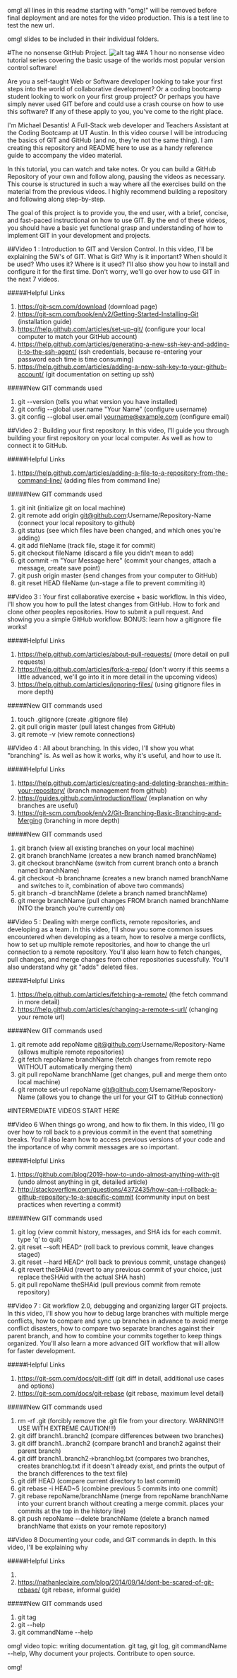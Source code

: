 omg! all lines in this readme starting with "omg!" will be removed before final deployment and are notes for the video production. This is a test line to test the new url.

omg! slides to be included in their individual folders. 

#The no nonsense GitHub Project. 
![alt tag](img/github_01.png) 
##A 1 hour no nonsense video tutorial series covering the basic usage of the worlds most popular version control software! 

Are you a self-taught Web or Software developer looking to take your first steps into the world of collaborative development? Or a coding bootcamp student looking to work on your first group project? Or perhaps you have simply never used GIT before and could use a crash course on how to use this software? If any of these apply to you, you've come to the right place.

I'm Michael Desantis! A Full-Stack web developer and Teachers Assistant at the Coding Bootcamp at UT Austin. In this video course I will be introducing the basics of GIT and GitHub (and no, they're not the same thing). I am creating this repository and README here to use as a handy reference guide to accompany the video material.

In this tutorial, you can watch and take notes. Or you can build a GitHub Repository of your own and follow along, pausing the videos as necessary. This course is structured in such a way where all the exercises build on the material from the previous videos. I highly recommend building a repository and following along step-by-step.  

The goal of this project is to provide you, the end user, with a brief, concise, and fast-paced instructional on how to use GIT. By the end of these videos, you should have a basic yet functional grasp and understanding of how to implement GIT in your development and projects. 

##Video 1 : Introduction to GIT and Version Control.
In this video, I'll be explaining the 5W's of GIT. What is Git? Why is it important? When should it be used? Who uses it? Where is it used? I'll also show you how to install and configure it for the first time. Don't worry, we'll go over how to use GIT in the next 7 videos.  

#####Helpful Links

1. https://git-scm.com/download  (download page)
2. https://git-scm.com/book/en/v2/Getting-Started-Installing-Git  (installation guide)
3. https://help.github.com/articles/set-up-git/ (configure your local computer to match your GitHub account)
4. https://help.github.com/articles/generating-a-new-ssh-key-and-adding-it-to-the-ssh-agent/ (ssh credentials, because re-entering your password each time is time consuming)
5. https://help.github.com/articles/adding-a-new-ssh-key-to-your-github-account/ (git documentation on setting up ssh)

#####New GIT commands used

1. git --version  (tells you what version you have installed)
2. git config --global user.name "Your Name"  (configure username)
3. git config --global user.email yourname@example.com  (configure email)

##Video 2 : Building your first repository.
In this video, I'll guide you through building your first repository on your local computer. As well as how to connect it to GitHub. 

#####Helpful Links

1. https://help.github.com/articles/adding-a-file-to-a-repository-from-the-command-line/ (adding files from command line)

#####New GIT commands used

1. git init  (initialize git on local machine)
2. git remote add origin git@github.com:Username/Repository-Name  (connect your local repository to github)
3. git status  (see which files have been changed, and which ones you're adding)
4. git add fileName (track file, stage it for commit)
5. git checkout fileName  (discard a file you didn't mean to add)
6. git commit -m "Your Message here" (commit your changes, attach a message, create save point)
7. git push origin master (send changes from your computer to GitHub)
8. git reset HEAD fileName  (un-stage a file to prevent commiting it)

##Video 3 : Your first collaborative exercise + basic workflow. 
In this video, I'll show you how to pull the latest changes from GitHub. How to fork and clone other peoples repositories. How to submit a pull request. And showing you a simple GitHub workflow. BONUS: learn how a gitignore file works! 

#####Helpful Links

1. https://help.github.com/articles/about-pull-requests/  (more detail on pull requests)
2. https://help.github.com/articles/fork-a-repo/ (don't worry if this seems a little advanced, we'll go into it in more detail in the upcoming videos)
3. https://help.github.com/articles/ignoring-files/ (using gitignore files in more depth)

#####New GIT commands used

1. touch .gitignore  (create .gitignore file)
2. git pull origin master  (pull latest changes from GitHub)
3. git remote -v  (view remote connections)

##Video 4 : All about branching.
In this video, I'll show you what "branching" is. As well as how it works, why it's useful, and how to use it.

#####Helpful Links

1. https://help.github.com/articles/creating-and-deleting-branches-within-your-repository/  (branch management from github)
2. https://guides.github.com/introduction/flow/ (explanation on why branches are useful)
3. https://git-scm.com/book/en/v2/Git-Branching-Basic-Branching-and-Merging  (branching in more depth)

#####New GIT commands used

1. git branch  (view all existing branches on your local machine)
2. git branch branchName (creates a new branch named branchName)
3. git checkout branchName  (switch from current branch onto a branch named branchName)
4. git checkout -b branchname (creates a new branch named branchName and switches to it, combination of above two commands)
5. git branch -d branchName  (delete a branch named branchName)
6. git merge branchName  (pull changes FROM branch named branchName INTO the branch you're currently on)

##Video 5 : Dealing with merge conflicts, remote repositories, and developing as a team. 
In this video, I'll show you some common issues encountered when developing as a team, how to resolve a merge conflicts, how to set up multiple remote repositories, and how to change the url connection to a remote repository. You'll also learn how to fetch changes, pull changes, and merge changes from other repositories sucessfully. You'll also understand why git "adds" deleted files.

#####Helpful Links

1. https://help.github.com/articles/fetching-a-remote/  (the fetch command in more detail)
2. https://help.github.com/articles/changing-a-remote-s-url/  (changing your remote url)

#####New GIT commands used

1. git remote add repoName git@github.com:Username/Repository-Name  (allows multiple remote repositories)
2. git fetch repoName branchName  (fetch changes from remote repo WITHOUT automatically merging them)
3. git pull repoName branchName  (get changes, pull and merge them onto local machine)
4. git remote set-url repoName git@github.com:Username/Repository-Name  (allows you to change the url for your GIT to GitHub connection)

#INTERMEDIATE VIDEOS START HERE

##Video 6 When things go wrong, and how to fix them.
In this video, I'll go over how to roll back to a previous commit in the event that something breaks. You'll also learn how to access previous versions of your code and the importance of why commit messages are so important.

#####Helpful Links

1. https://github.com/blog/2019-how-to-undo-almost-anything-with-git  (undo almost anything in git, detailed article)
2. http://stackoverflow.com/questions/4372435/how-can-i-rollback-a-github-repository-to-a-specific-commit  (community input on best practices when reverting a commit)

#####New GIT commands used

1. git log  (view commit history, messages, and SHA ids for each commit. type 'q' to quit)
2. git reset --soft HEAD^  (roll back to previous commit, leave changes staged)
3. git reset --hard HEAD^  (roll back to previous commit, unstage changes) 
4. git revert theSHAid  (revert to any previous commit of your choice, just replace theSHAid with the actual SHA hash)
5. git pull repoName theSHAid  (pull previous commit from remote repository)

##Video 7 : Git workflow 2.0, debugging and organizing larger GIT projects. 
In this video, I'll show you how to debug large branches with multiple merge conflicts, how to compare and sync up branches in advance to avoid merge conflict disasters, how to compare two separate branches against their parent branch, and how to combine your commits together to keep things organized. You'll also learn a more advanced GIT workflow that will allow for faster development. 

#####Helpful Links

1. https://git-scm.com/docs/git-diff  (git diff in detail, additional use cases and options)
2. https://git-scm.com/docs/git-rebase  (git rebase, maximum level detail)

#####New GIT commands used

1. rm -rf .git  (forcibly remove the .git file from your directory. WARNING!!! USE WITH EXTREME CAUTION!!!)
2. git diff branch1..branch2  (compare differences between two branches)
3. git diff branch1...branch2  (compare branch1 and branch2 against their parent branch)
4. git diff branch1..branch2->branchlog.txt  (compares two branches, creates branchlog.txt if it doesn't already exist, and prints the output of the branch differences to the text file)
5. git diff HEAD  (compare current directory to last commit)
6. git rebase -i HEAD~5  (combine previous 5 commits into one commit)
7. git rebase repoName/branchName (merge from repoName branchName into your current branch without creating a merge commit. places your commits at the top in the history line)
8. git push repoName --delete branchName  (delete a branch named branchName that exists on your remote repository)

##Video 8 Documenting your code, and GIT commands in depth.
In this video, I'll be explaining why 

#####Helpful Links

1.
2. https://nathanleclaire.com/blog/2014/09/14/dont-be-scared-of-git-rebase/  (git rebase, informal guide)

#####New GIT commands used

1. git tag
2. git --help
3. git commandName --help

omg! video topic: writing documentation. git tag, git log, git commandName --help, Why document your projects. Contribute to open source.

omg!
